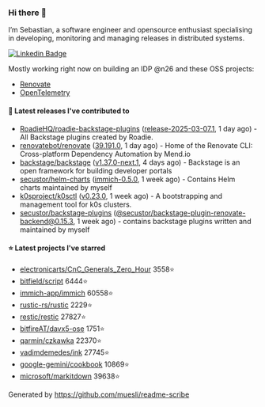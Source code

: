 ### Hi there 👋

I’m Sebastian, a software engineer and opensource enthusiast specialising in developing, monitoring and managing releases in distributed systems.    

[![Linkedin Badge](https://img.shields.io/badge/-LinkedIn-blue?style=flat&logo=Linkedin&logoColor=white&link=https://www.linkedin.com/in/sebastian-poxhofer/)](https://www.linkedin.com/in/sebastian-poxhofer/)

Mostly working right now on building an IDP @n26 and these OSS projects:
- [Renovate](https://github.com/renovatebot/renovate)
- [OpenTelemetry](https://github.com/open-telemetry)



#### 🚀 Latest releases I've contributed to

- [RoadieHQ/roadie-backstage-plugins](https://github.com/RoadieHQ/roadie-backstage-plugins) ([release-2025-03-07.1](https://github.com/RoadieHQ/roadie-backstage-plugins/releases/tag/release-2025-03-07.1), 1 day ago) - All Backstage plugins created by Roadie.
- [renovatebot/renovate](https://github.com/renovatebot/renovate) ([39.191.0](https://github.com/renovatebot/renovate/releases/tag/39.191.0), 1 day ago) - Home of the Renovate CLI: Cross-platform Dependency Automation by Mend.io
- [backstage/backstage](https://github.com/backstage/backstage) ([v1.37.0-next.1](https://github.com/backstage/backstage/releases/tag/v1.37.0-next.1), 4 days ago) - Backstage is an open framework for building developer portals
- [secustor/helm-charts](https://github.com/secustor/helm-charts) ([immich-0.5.0](https://github.com/secustor/helm-charts/releases/tag/immich-0.5.0), 1 week ago) - Contains Helm charts maintained by myself
- [k0sproject/k0sctl](https://github.com/k0sproject/k0sctl) ([v0.23.0](https://github.com/k0sproject/k0sctl/releases/tag/v0.23.0), 1 week ago) - A bootstrapping and management tool for k0s clusters.
- [secustor/backstage-plugins](https://github.com/secustor/backstage-plugins) ([@secustor/backstage-plugin-renovate-backend@0.15.3](https://github.com/secustor/backstage-plugins/releases/tag/%40secustor/backstage-plugin-renovate-backend%400.15.3), 1 week ago) - contains backstage plugins written and maintained by myself

#### ⭐ Latest projects I've starred

- [electronicarts/CnC_Generals_Zero_Hour](https://github.com/electronicarts/CnC_Generals_Zero_Hour) 3558⭐
- [bitfield/script](https://github.com/bitfield/script) 6444⭐
- [immich-app/immich](https://github.com/immich-app/immich) 60558⭐
- [rustic-rs/rustic](https://github.com/rustic-rs/rustic) 2229⭐
- [restic/restic](https://github.com/restic/restic) 27827⭐
- [bitfireAT/davx5-ose](https://github.com/bitfireAT/davx5-ose) 1751⭐
- [qarmin/czkawka](https://github.com/qarmin/czkawka) 22370⭐
- [vadimdemedes/ink](https://github.com/vadimdemedes/ink) 27745⭐
- [google-gemini/cookbook](https://github.com/google-gemini/cookbook) 10869⭐
- [microsoft/markitdown](https://github.com/microsoft/markitdown) 39638⭐



Generated by https://github.com/muesli/readme-scribe

